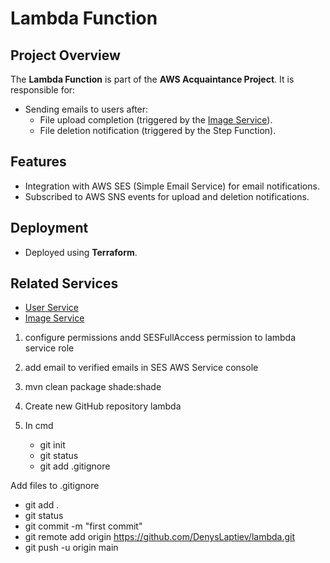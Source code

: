 # Lambda Function

## Project Overview
The **Lambda Function** is part of the **AWS Acquaintance Project**. It is responsible for:
- Sending emails to users after:
  - File upload completion (triggered by the [Image Service](https://github.com/DenysLaptiev/image-service)).
  - File deletion notification (triggered by the Step Function).

## Features
- Integration with AWS SES (Simple Email Service) for email notifications.
- Subscribed to AWS SNS events for upload and deletion notifications.

## Deployment
- Deployed using **Terraform**.

## Related Services
- [User Service](https://github.com/DenysLaptiev/user-service)
- [Image Service](https://github.com/DenysLaptiev/image-service)



1. configure permissions andd SESFullAccess permission to lambda service role
2. add email to verified emails in SES AWS Service console

3. mvn clean package shade:shade


7. Create new GitHub repository lambda

8. In cmd
   - git init
   - git status
   - git add .gitignore

Add files to .gitignore

- git add .
- git status
- git commit -m "first commit"
- git remote add origin https://github.com/DenysLaptiev/lambda.git
- git push -u origin main

